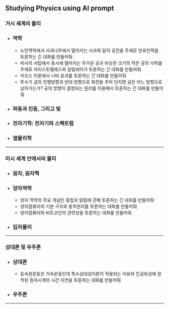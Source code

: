 ## Studying Physics using AI prompt  
### 거시 세계의 물리  
- ### 역학  
  - 뉴턴역학에서 사과나무에서 떨어지는 사과와 달의 공전을 주제로 만유인력을 토론하는 긴 대화를 만들어줘  
  - 피사의 사탑에서 동시에 떨어지는 무거운 공과 비슷한 크기의 작은 공의 낙하를 주제로 아리스토텔레스와 갈릴레이가 토론하는 긴 대화를 만들어줘  
  - 카오스 이론에서 나비 효과를 토론하는 긴 대화를 만들어줘
  - 투수가 공의 진행방향과 반대 방향으로 회전을 주어 던지면 공은 어느 방향으로 날아가는가? 공의 방향이 결정되는 원리를 이용해서 토론하는 긴 대화를 만들어줘  

- ### 파동과 진동, 그리고 빛  
- ### 전자기학: 전자기파 스펙트럼  
- ### 열물리학  
---
### 미시 세계 안에서의 물리
- ### 원자, 원자핵
- ### 양자역학
  - 양자 역학의 주요 개념인 중첩과 얽힘에 관해 토론하는 긴 대회를 만들어줘
  - 양자컴퓨터의 기본 구조와 동작원리를 토론하는 대화를 만들어줘
  - 양자컴퓨터와 비트코인의 관련성을 토론하는 대화를 만들어줘
- ### 입자물리  
---
### 상대론 및 우주론
- ### 상대론  
  - 등속원운동은 가속운동인데 특수상대성이론이 적용되는 이유와 인공위성에 장착된 원자시계의 시간 지연을 토론하는 대화를 만들어줘
- ### 우주론  
---
